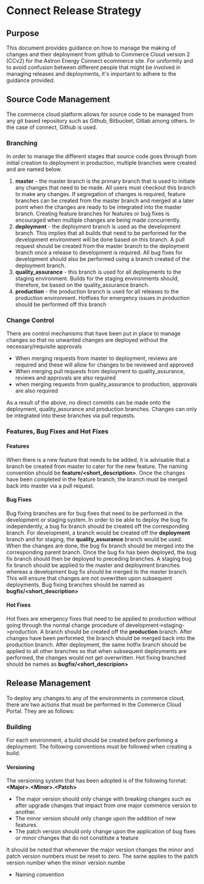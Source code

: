 # Connect Release Strategy

## Purpose
This document provides guidance on how to manage the making of changes and their deployment from github to Commerce Cloud version 2 (CCv2) for the Astron Energy Connect ecommerce site. For uniformity and to avoid confusion between different people that might be involved in managing releases and deployments, it's important to adhere to the guidance provided. 

## Source Code Management
The commerce cloud platform allows for source code to be managed from any git based repository such as Github, Bitbucket, Gitlab among others. In the case of connect, Github is used. 

### Branching 
In order to manage the different stages that source code goes through from initial creation to deployment in production, multiple branches were created and are named below. 

 1. **master** - the master branch is the primary branch that is used to initiate any changes that need to be made. All users must checkout this branch to make any changes. If segregation of changes is required, feature branches can be created from the master branch and merged at a later point when the changes are ready to be integrated into the master branch. Creating feature branches for features or bug fixes is encouraged when multiple changes are being made concurrently. 
 2. **deployment** - the deployment branch is used as the development branch. This implies that all builds that need to be performed for the development environment will be done based on this branch. A pull request should be created from the master branch to the deployment branch once a release to development is required. All bug fixes for development should also be performed using a branch created of the deployment branch. 
 3. **quality_assurance** - this branch is used for all deployments to the staging environment. Builds for the staging environments should, therefore, be based on the quality_assurance branch. 
 4. **production** - the production branch is used for all releases to the production environment. Hotfixes for emergency issues in production should be performed off this branch

### Change Control
There are control mechanisms that have been put in place to manage changes so that no unwanted changes are deployed without the necessary/requisite approvals

-	When merging requests from master to deployment, reviews are required and these will allow for changes to be reviewed and approved 
-	When merging pull requests from deployment to quality_assurance, reviews and approvals are also required 
-	when merging requests from quality_assurance to production, approvals are also required

As a result of the above, no direct commits can be made onto the deployment, quality_assurance and production branches. Changes can only be integrated into these branches via pull requests. 

### Features, Bug Fixes and Hot Fixes
#### Features
When there is a new feature that needs to be added, it is advisable that a branch be created from master to cater for the new feature. The naming convention should be **feature/<short_description>**. Once the changes have been completed in the feature branch, the branch must be merged back into master via a pull request. 

#### Bug Fixes
Bug fixing branches are for bug fixes that need to be performed in the development or staging system. In order to be able to deploy the bug fix independently, a bug fix branch should be created off the corresponding branch. For development, a branch would be created off the **deployment** branch and for staging, the **quality_assurance** branch would be used.  When the changes are done, the bug fix branch should be merged into the corresponding parent branch. Once the bug fix has been deployed, the bug fix branch should then be deployed to preceding branches. A staging bug fix branch should be applied to the master and deployment branches whereas a development bug fix should be merged to the master branch. This will ensure that changes are not ovewritten upon subsequent deployments. Bug fixing branches should be named as **bugfix/<short_description>**
#### Hot Fixes
Hot fixes are emergency fixes that need to be applied to production without going through the normal change procedure of development->staging->production. A branch should be created off the **production** branch. After changes have been performed, the branch should be merged back into the production branch. After deployment, the same hotfix branch should be applied to all other branches so that when subsequent deployments are performed, the changes would not get overwritten. Hot fixing branched should be names as **bugfix/<short_descripion>**

## Release Management
To deploy any changes to any of the environments in commerce cloud, there are two actions that must be performed in the Commerce Cloud Portal.  They are as follows:

### Building 
For each environment, a build should be created before perfoming a deployment. The following conventions must be followed when creating a build. 
	
 #### Versioning 
 The versioning system that has been adopted is of the following format: **\<Major>.\<Minor>.\<Patch>**
	 
 - The major version should only change with breaking changes such as after upgrade changes that impact from one major commerce version to another. 
- The minor version should only change upon the addition of new features. 
 - The patch version should only change upon the application of bug fixes or minor changes that do not constitute a feature
 
 It should be noted that whenever the major version changes the minor and patch version numbers must be reset to zero. The same applies to the patch version number when the minor version numbe
 - Naming convention 
	 

<!--stackedit_data:
eyJoaXN0b3J5IjpbNTM4NDcyMDcsLTEwMjE5MDcyMzUsMTYzNj
Q4NzczLC0yNDE4MjkwMDcsMTIxODg2NDI2MCwxMTE2MDQyOTA2
XX0=
-->